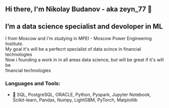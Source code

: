 ## Hi there, I'm Nikolay Budanov - aka zeyn_77 👋

##  I’m a data science specialist and devoloper in ML
I from Moscow and I'm studying in MPEI - Moscow Power Engineering Institute. <br>
My goal it's will be a perfecrt specialist of data scince in financial technologies <br>
Now i founding a work in in all areas data science, but will be great if it's will be <br>
financial technologies
### Languages and Tools:<br>
- 🔭 SQL, PostgreSQL, ORACLE, Python, Pyspark, Jupyter Notebook, Scikit-learn, Pandas, Numpy, LightGBM, PyTorch, Matplotlib


<!--
**BudanovNikolay/BudanovNikolay** is a ✨ _special_ ✨ repository because its `README.md` (this file) appears on your GitHub profile.

Here are some ideas to get you started:



- 🔭 I’m a data science specialist
- 🌱 I’m currently learning ...
- 👯 I’m looking to collaborate on ...
- 🤔 I’m looking for help with ...
- 💬 Ask me about ...
- 📫 How to reach me: ...
- 😄 Pronouns: ...
- ⚡ Fun fact: ...
-->
